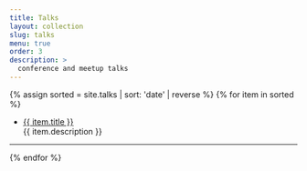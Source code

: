 ```yaml
---
title: Talks
layout: collection
slug: talks
menu: true
order: 3
description: >
  conference and meetup talks
---
```


<p>
  {% assign sorted = site.talks | sort: 'date' | reverse %}
  {% for item in sorted %}
    <ul>
      <li>
         <a href="{{ item.url | relative_url }}" class="flip-title">
         <span>{{ item.title }}</span></a><br/>
         {{ item.description }}
      </li>
    </ul>
    <hr>
  {% endfor %}
  </p>
